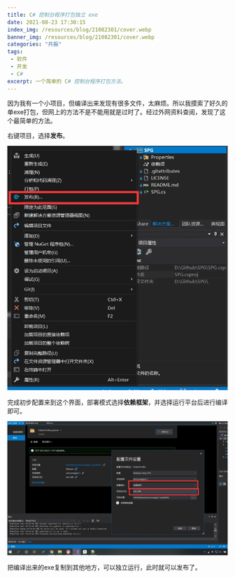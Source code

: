 ```yaml
---
title: C# 控制台程序打包独立 exe
date: 2021-08-23 17:30:15
index_img: /resources/blog/21082301/cover.webp
banner_img: /resources/blog/21082301/cover.webp
categories: "共振"
tags:
 - 软件
 - 开发
 - C#
excerpt: 一个简单的 C# 控制台程序打包方法。
---
```



因为我有一个小项目，但编译出来发现有很多文件，太麻烦。所以我摸索了好久的单exe打包，但网上的方法不是不能用就是过时了。经过外网资料查阅，发现了这个最简单的方法。

右键项目，选择**发布**。

![](/resources/blog/21082301/1.webp)

完成初步配置来到这个界面，部署模式选择**依赖框架**，并选择运行平台后进行编译即可。

![](/resources/blog/21082301/2.webp)

把编译出来的exe复制到其他地方，可以独立运行，此时就可以发布了。

